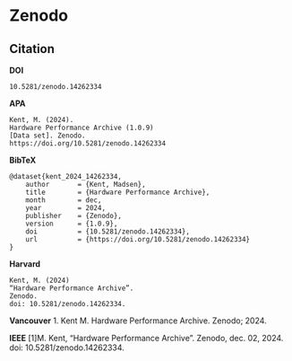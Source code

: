 # Zenodo 
## Citation
**DOI**

    10.5281/zenodo.14262334
    
**APA**

    Kent, M. (2024). 
    Hardware Performance Archive (1.0.9) 
    [Data set]. Zenodo. 
    https://doi.org/10.5281/zenodo.14262334

**BibTeX**

    @dataset{kent_2024_14262334,
        author       = {Kent, Madsen},
        title        = {Hardware Performance Archive},
        month        = dec,
        year         = 2024,
        publisher    = {Zenodo},
        version      = {1.0.9},
        doi          = {10.5281/zenodo.14262334},
        url          = {https://doi.org/10.5281/zenodo.14262334}
    }

**Harvard**

    Kent, M. (2024) 
    “Hardware Performance Archive”. 
    Zenodo. 
    doi: 10.5281/zenodo.14262334.

**Vancouver**
    1. Kent M. 
    Hardware Performance Archive. 
    Zenodo; 
    2024. 

**IEEE**
    [1]M. Kent, 
    “Hardware Performance Archive”. 
    Zenodo, 
    dec. 02, 2024. 
    doi: 10.5281/zenodo.14262334.

